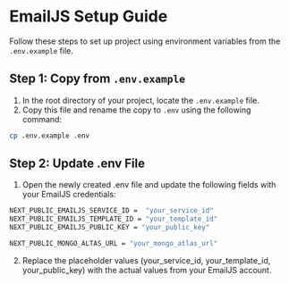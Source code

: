 # EmailJS Setup Guide

Follow these steps to set up project using environment variables from the `.env.example` file.

## Step 1: Copy from `.env.example`

1. In the root directory of your project, locate the `.env.example` file.
2. Copy this file and rename the copy to `.env` using the following command:

```bash
cp .env.example .env
```
## Step 2: Update .env File
1. Open the newly created .env file and update the following fields with your EmailJS credentials:

``` bash
NEXT_PUBLIC_EMAILJS_SERVICE_ID =  "your_service_id"
NEXT_PUBLIC_EMAILJS_TEMPLATE_ID = "your_template_id"
NEXT_PUBLIC_EMAILJS_PUBLIC_KEY = "your_public_key"

NEXT_PUBLIC_MONGO_ALTAS_URL = "your_mongo_atlas_url"
```

2. Replace the placeholder values (your_service_id, your_template_id, your_public_key) with the actual values from your EmailJS account.
